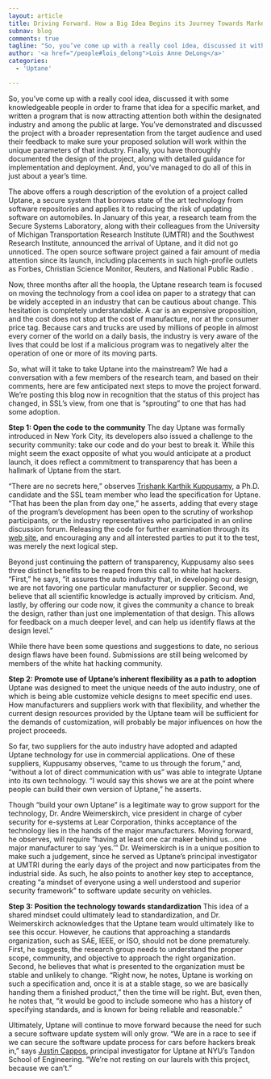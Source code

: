```yaml
---
layout: article
title: Driving Forward. How a Big Idea Begins its Journey Towards Marketplace Acceptance
subnav: blog
comments: true
tagline: "So, you’ve come up with a really cool idea, discussed it with some knowledgeable people in order to frame that idea for a specific market, and written a program that is now attracting attention..."
author: '<a href="/people#lois_delong">Lois Anne DeLong</a>'
categories:
  - 'Uptane'

---
```



So, you’ve come up with a really cool idea, discussed it with some knowledgeable people in order to frame that idea for a specific market, and written a program that is now attracting attention both within the designated industry and among the public at large. You’ve demonstrated and discussed the project with a broader representation from the target audience and used their feedback to make sure your proposed solution will work within the unique parameters of that industry. Finally, you have thoroughly documented the design of the project, along with detailed guidance for implementation and deployment. And, you’ve managed to do all of this in just about a year’s time.

The above offers a rough description of the evolution of a project called Uptane, a secure system that borrows state of the art technology from software repositories and applies it to reducing the risk of updating software on automobiles. In January of this year, a research team from the Secure Systems Laboratory, along with their colleagues from the University of Michigan Transportation Research Institute (UMTRI) and the Southwest Research Institute, announced  the arrival of Uptane, and it did not go unnoticed. The open source software project gained a fair amount of media  attention since its launch, including placements in such high-profile outlets as Forbes, Christian Science Monitor, Reuters, and National Public Radio .

Now, three months after all the hoopla, the Uptane research team is focused on moving the technology from a cool idea on paper to a strategy that can be widely accepted in an industry that can be cautious about change. This hesitation is completely understandable. A car is an expensive proposition, and the cost does not stop at the cost of manufacture, nor at the consumer price tag. Because cars and trucks are used by millions of people in almost every corner of the world on a daily basis, the industry is very aware of the lives that could be lost if a malicious program was to negatively alter the operation of one or more of its moving parts.

So, what will it take to take Uptane into the mainstream? We had a conversation with a few members of the research team, and based on their comments, here are few anticipated next steps to move the project forward. We’re posting this blog now in recognition that the status of this project has changed, in SSL’s view, from one that is “sprouting” to one that has had some adoption.  

**Step 1: Open the code to the community**
The day Uptane was formally introduced in New York City, its developers also issued a  challenge to the security community: take our code and do your best to break it. While this might seem the exact opposite of what you would anticipate at a product launch, it does reflect a commitment to transparency that has been a hallmark of Uptane from the start.

“There are no secrets here,” observes <a href="/people#trishank_kuppusamy">Trishank Karthik Kuppusamy</a>, a Ph.D. candidate and the SSL team member who lead the specification for Uptane. “That has been the plan from day one,” he asserts, adding that every stage of the program’s development has been open to the scrutiny of workshop participants, or the industry representatives who participated in an online discussion forum. Releasing the code for further examination through its [web site](https://github.com/uptane/uptane), and encouraging any and all interested parties to put it to the test, was merely the next logical step.

Beyond just continuing the pattern of transparency, Kuppusamy also sees three distinct benefits to be reaped from this call to white hat hackers. “First,” he says, “it assures the auto industry that, in developing our design, we are not favoring one particular manufacturer or supplier. Second, we believe that all scientific knowledge is actually improved by criticism. And, lastly, by offering our code now, it gives the community a chance to break the design, rather than just one implementation of that design. This allows for feedback on a much deeper level, and can help us identify flaws at the design level.”

While there have been some questions and suggestions to date, no serious design flaws have been found. Submissions are still being welcomed by members of the white hat hacking community.

**Step 2: Promote use of Uptane’s inherent flexibility as a path to adoption**
Uptane was designed to meet the unique needs of the auto industry, one of which is being able customize vehicle designs to meet specific end uses. How manufacturers and suppliers work with that flexibility, and whether the current design resources provided by the Uptane team will be sufficient for the demands of customization, will probably be major influences on how the project proceeds.

So far, two suppliers for the auto industry have adopted and adapted Uptane technology for use in commercial applications. One of these suppliers, Kuppusamy observes, “came to us through the forum,” and, “without a lot of direct communication with us” was able to integrate Uptane into its own technology. “I would say this shows we are at the point where people can build their own version of Uptane,” he asserts.

Though “build your own Uptane” is a legitimate way to grow support for the technology,  Dr. Andre Weimerskirch, vice president in charge of cyber security for e-systems at Lear Corporation, thinks acceptance of the technology lies in the hands of the major manufacturers. Moving forward, he observes, will require “having at least one car maker behind us...one major manufacturer to say ‘yes.’” Dr. Weimerskirch is in a unique position to make such a judgement, since he served as Uptane’s principal investigator at UMTRI during the early days of the project and now participates from the industrial side. As such, he also points to another key step to acceptance, creating “a mindset of everyone using a well understood and superior security framework” to software update security on vehicles.

**Step 3: Position the technology towards standardization**
This idea of a shared mindset could ultimately lead to standardization, and Dr. Weimerskirch acknowledges that the Uptane team would ultimately like to see this occur. However, he cautions that approaching a standards organization, such as SAE, IEEE, or ISO, should not be done prematurely. First, he suggests, the research group needs to understand the proper scope, community, and objective to approach the right organization. Second, he believes that what is presented to the organization must be stable and unlikely to change. “Right now, he notes, Uptane is working on such a specification and, once it is at a stable stage, so we are basically handing them a finished product,” then the time will be right. But, even then, he notes that, “it would be good to include someone who has a history of specifying standards, and is known for being reliable and reasonable.”

Ultimately, Uptane will continue to move forward because the need for such a secure software update system will only grow. “We are in a race to see if we can secure the software update process for cars before hackers break in,” says <a href="/people#justin_cappos">Justin Cappos</a>, principal investigator for Uptane at NYU’s Tandon School of Engineering.  “We’re not resting on our laurels with this project, because we can’t.”
